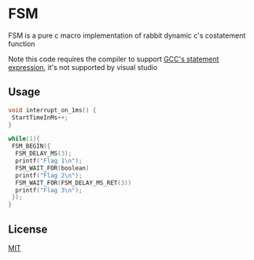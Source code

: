 # FSM

FSM is a pure c macro implementation of rabbit dynamic c's costatement function

Note this code requires the compiler to support [GCC's statement expression](https://gcc.gnu.org/onlinedocs/gcc/Statement-Exprs.html), it's not supported by visual studio

## Usage

```c
void interrupt_on_1ms() {
 StartTimeInMs++;
}

while(1){
 FSM_BEGIN({
  FSM_DELAY_MS(3);
  printf("Flag 1\n");
  FSM_WAIT_FOR(boolean)
  printf("Flag 2\n");
  FSM_WAIT_FOR(FSM_DELAY_MS_RET(3))
  printf("Flag 3\n");
 });
}
```

## License

[MIT](https://choosealicense.com/licenses/mit/)
